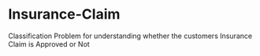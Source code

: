 # Insurance-Claim
Classification Problem for understanding whether the customers Insurance Claim is Approved or Not
